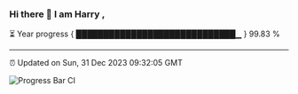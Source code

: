 ### Hi there 👋 I am Harry , 

⏳ Year progress { █████████████████████████████▁ } 99.83 %

---

⏰ Updated on Sun, 31 Dec 2023 09:32:05 GMT

![Progress Bar CI](https://github.com/duykhang68/duykhang68/workflows/Progress%20Bar%20CI/badge.svg)
